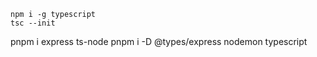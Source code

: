 
```
npm i -g typescript
tsc --init
```
pnpm i express ts-node
pnpm i -D @types/express nodemon typescript